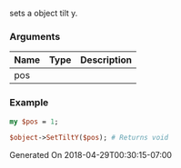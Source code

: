 sets a object tilt y.
### Arguments
**Name**|**Type**|**Description**
:---|:---|:---
pos||

### Example

```perl
my $pos = 1;

$object->SetTiltY($pos); # Returns void
```


Generated On 2018-04-29T00:30:15-07:00